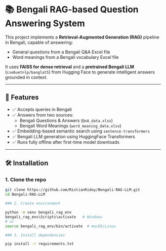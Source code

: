 # 📚 Bengali RAG-based Question Answering System

This project implements a **Retrieval-Augmented Generation (RAG)** pipeline in Bengali, capable of answering:
- General questions from a Bengali Q&A Excel file
- Word meanings from a Bengali vocabulary Excel file

It uses **FAISS for dense retrieval** and a **pretrained Bengali LLM** (`csebuetnlp/banglat5`) from Hugging Face to generate intelligent answers grounded in context.

---

## 🚀 Features

- ✅ Accepts queries in Bengali
- ✅ Answers from two sources:
  - Bengali Questions & Answers (`QnA_data.xlsx`)
  - Bengali Word Meanings (`word_meaning_data.xlsx`)
- ✅ Embedding-based semantic search using `sentence-transformers`
- ✅ Bengali LLM generation using HuggingFace Transformers
- ✅ Runs fully offline after first-time model downloads

---

## 🛠️ Installation

### 1. Clone the repo

```bash
git clone https://github.com/RistianRidoy/Bengali-RAG-LLM.git
cd Bengali-RAG-LLM

### 2. Create environment

python -m venv bengali_rag_env
bengali_rag_env\Scripts\activate   # Windows
# or
source bengali_rag_env/bin/activate  # macOS/Linux

### 3. Install dependencies

pip install -r requirements.txt

